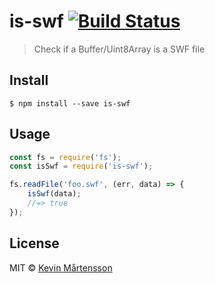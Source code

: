 # is-swf [![Build Status](http://img.shields.io/travis/kevva/is-swf/master.svg?style=flat)](https://travis-ci.org/kevva/is-swf)

> Check if a Buffer/Uint8Array is a SWF file


## Install

```
$ npm install --save is-swf
```


## Usage

```js
const fs = require('fs');
const isSwf = require('is-swf');

fs.readFile('foo.swf', (err, data) => {
	isSwf(data);
	//=> true
});
```


## License

MIT © [Kevin Mårtensson](https://github.com/kevva)
